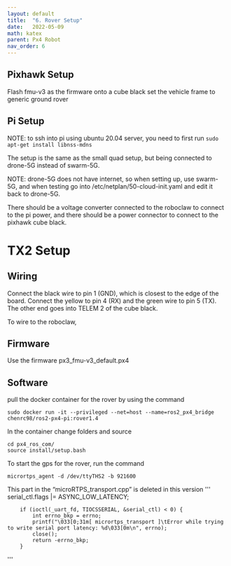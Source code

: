 ```yaml
---
layout: default
title:  "6. Rover Setup"
date:   2022-05-09
math: katex
parent: Px4 Robot
nav_order: 6
---
```


## Pixhawk Setup
Flash fmu-v3 as the firmware onto a cube black
set the vehicle frame to generic ground rover


## Pi Setup

NOTE: to ssh into pi using ubuntu 20.04 server, you need to first run ```sudo apt-get install libnss-mdns```

The setup is the same as the small quad setup, but being connected to drone-5G instead of swarm-5G. 

NOTE: drone-5G does not have internet, so when setting up, use swarm-5G, and when testing go into /etc/netplan/50-cloud-init.yaml and edit it back to drone-5G. 

There should be a voltage converter connected to the roboclaw to connect to the pi power, and there should be a power connector to connect to the pixhawk cube black.

# TX2 Setup

## Wiring
Connect the black wire to pin 1 (GND), which is closest to the edge of the board. Connect the yellow to pin 4 (RX) and the green wire to pin 5 (TX). The other end goes into TELEM 2 of the cube black. 

To wire to the roboclaw, 

## Firmware 
Use the firmware px3_fmu-v3_default.px4

## Software 

pull the docker container for the rover by using the command 
```
sudo docker run -it --privileged --net=host --name=ros2_px4_bridge chenrc98/ros2-px4-pi:rover1.4
```

In the container change folders and source
```
cd px4_ros_com/
source install/setup.bash
```

To start the gps for the rover, run the command
```
micrortps_agent -d /dev/ttyTHS2 -b 921600
```

This part in the “microRTPS_transport.cpp” is deleted in this version
'''
        serial_ctl.flags |= ASYNC_LOW_LATENCY;

		if (ioctl(_uart_fd, TIOCSSERIAL, &serial_ctl) < 0) {
			int errno_bkp = errno;
			printf("\033[0;31m[ micrortps_transport ]\tError while trying to write serial port latency: %d\033[0m\n", errno);
			close();
			return -errno_bkp;
		}
'''